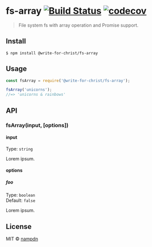 # fs-array [![Build Status](https://travis-ci.org/nampdn/fs-array.svg?branch=master)](https://travis-ci.org/nampdn/fs-array) [![codecov](https://codecov.io/gh/nampdn/fs-array/badge.svg?branch=master)](https://codecov.io/gh/nampdn/fs-array?branch=master)

> File system fs with array operation and Promise support.


## Install

```
$ npm install @write-for-christ/fs-array
```


## Usage

```js
const fsArray = require('@write-for-christ/fs-array');

fsArray('unicorns');
//=> 'unicorns & rainbows'
```


## API

### fsArray(input, [options])

#### input

Type: `string`

Lorem ipsum.

#### options

##### foo

Type: `boolean`<br>
Default: `false`

Lorem ipsum.


## License

MIT © [nampdn](http://writeforchrist.org)
